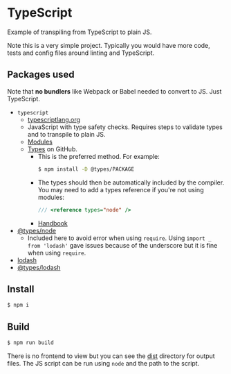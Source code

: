# TypeScript

Example of transpiling from TypeScript to plain JS.

Note this is a very simple project. Typically you would have more code, tests and config files around linting and TypeScript.


## Packages used

Note that **no bundlers** like Webpack or Babel needed to convert to JS. Just TypeScript.

- `typescript`
    - [typescriptlang.org](https://www.typescriptlang.org/)
    - JavaScript with type safety checks. Requires steps to validate types and to transpile to plain JS.
    - [Modules](https://www.typescriptlang.org/Handbook#modules)
    - [Types](https://github.com/DefinitelyTyped/DefinitelyTyped/) on GitHub.
        - This is the preferred method. For example:
            ```sh
            $ npm install -D @types/PACKAGE
            ```
        - The types should then be automatically included by the compiler. You may need to add a types reference if you're not using modules:
            ```typescript
            /// <reference types="node" />
            ```
        - [Handbook](http://www.typescriptlang.org/docs/handbook/declaration-files/consumption.html)
- [@types/node](https://www.npmjs.com/package/@types/node)
    - Included here to avoid error when using `require`. Using `import _ from 'lodash'` gave issues because of the underscore but it is fine when using `require`.
- [lodash](https://www.npmjs.com/package/lodash)
- [@types/lodash](https://www.npmjs.com/package/@types/lodash)


## Install

```sh
$ npm i
```


## Build

```sh
$ npm run build
```

There is no frontend to view but you can see the [dist](dist/) directory for output files. The JS script can be run using `node` and the path to the script.
